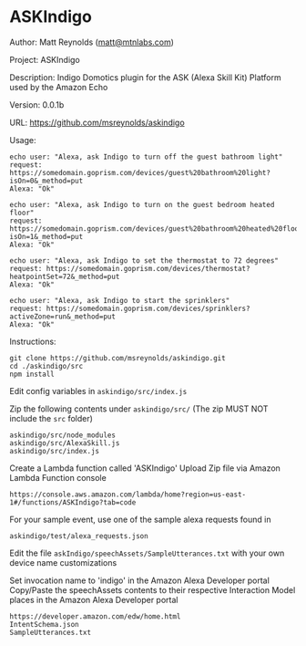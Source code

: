 # ASKIndigo
Author: Matt Reynolds (matt@mtnlabs.com)

Project: ASKIndigo

Description: Indigo Domotics plugin for the ASK (Alexa Skill Kit) Platform used by the Amazon Echo

Version: 0.0.1b

URL: https://github.com/msreynolds/askindigo

Usage:
```
echo user: "Alexa, ask Indigo to turn off the guest bathroom light"
request: https://somedomain.goprism.com/devices/guest%20bathroom%20light?isOn=0&_method=put
Alexa: "Ok"

echo user: "Alexa, ask Indigo to turn on the guest bedroom heated floor"
request: https://somedomain.goprism.com/devices/guest%20bathroom%20heated%20floor?isOn=1&_method=put
Alexa: "Ok"

echo user: "Alexa, ask Indigo to set the thermostat to 72 degrees"
request: https://somedomain.goprism.com/devices/thermostat?heatpointSet=72&_method=put
Alexa: "Ok"

echo user: "Alexa, ask Indigo to start the sprinklers"
request: https://somedomain.goprism.com/devices/sprinklers?activeZone=run&_method=put
Alexa: "Ok"
```

Instructions:

```
git clone https://github.com/msreynolds/askindigo.git
cd ./askindigo/src
npm install
```

Edit config variables in ```askindigo/src/index.js```

Zip the following contents under ```askindigo/src/``` (The zip MUST NOT include the ```src``` folder)

```
askindigo/src/node_modules
askindigo/src/AlexaSkill.js
askindigo/src/index.js
```

Create a Lambda function called 'ASKIndigo'
Upload Zip file via Amazon Lambda Function console
```
https://console.aws.amazon.com/lambda/home?region=us-east-1#/functions/ASKIndigo?tab=code
```

For your sample event, use one of the sample alexa requests found in
```
askindigo/test/alexa_requests.json
```

Edit the file ```askIndigo/speechAssets/SampleUtterances.txt``` with your own device name customizations

Set invocation name to 'indigo' in the Amazon Alexa Developer portal
Copy/Paste the speechAssets contents to their respective Interaction Model places in the Amazon Alexa Developer portal
```
https://developer.amazon.com/edw/home.html
IntentSchema.json
SampleUtterances.txt
```


